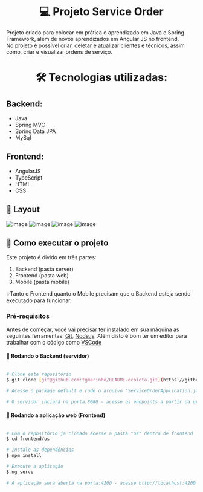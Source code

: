 <h1 align="center"> 💻 Projeto Service Order </h1>

<p>Projeto criado para colocar em prática o aprendizado em Java e Spring Framework, além de novos aprendizados em Angular JS no frontend.<br>
No projeto é possível criar, deletar e atualizar clientes e técnicos, assim como, criar e visualizar ordens de serviço.
</p>

<h1 align="center"> 🛠 Tecnologias utilizadas: </h1>

<h2> Backend: </h2>

- Java
- Spring MVC
- Spring Data JPA
- MySql

<h2> Frontend: </h2>

- AngularJS
- TypeScript
- HTML
- CSS

## 🎨 Layout

![image](https://user-images.githubusercontent.com/104795862/208545052-2db24d19-dda9-4396-99e3-1ea3c1abbbd6.png)
![image](https://user-images.githubusercontent.com/104795862/208545117-6d92c0f1-e5ec-4c9d-8594-2b5659b49949.png)
![image](https://user-images.githubusercontent.com/104795862/208545152-2cf1a916-71a8-49ed-aeab-70704ad0ff23.png)
![image](https://user-images.githubusercontent.com/104795862/208545215-061266e3-d867-409e-b512-c03e7285e0b2.png)


## 🚀 Como executar o projeto

Este projeto é divido em três partes:
1. Backend (pasta server) 
2. Frontend (pasta web)
3. Mobile (pasta mobile)

💡Tanto o Frontend quanto o Mobile precisam que o Backend esteja sendo executado para funcionar.

### Pré-requisitos

Antes de começar, você vai precisar ter instalado em sua máquina as seguintes ferramentas:
[Git](https://git-scm.com), [Node.js](https://nodejs.org/en/). 
Além disto é bom ter um editor para trabalhar com o código como [VSCode](https://code.visualstudio.com/)

#### 🎲 Rodando o Backend (servidor)

```bash

# Clone este repositório
$ git clone [git@github.com:tgmarinho/README-ecoleta.git](https://github.com/CristyanSouza/service-order.git)

# Acesse o package default e rode o arquivo "ServiceOrderApplication.java"

# O servidor inciará na porta:8080 - acesse os endpoints a partir da url http://localhost:8080 

```

#### 🧭 Rodando a aplicação web (Frontend)

```bash

# Com o repositório ja clonado acesse a pasta "os" dentro de frontend
$ cd frontend/os

# Instale as dependências
$ npm install

# Execute a aplicação
$ ng serve

# A aplicação será aberta na porta:4200 - acesse http://localhost:4200
